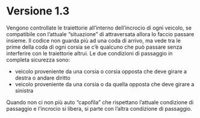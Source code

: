 # Versione 1.3

Vengono controllate le traiettorie all’interno dell’incrocio di ogni veicolo, se compatibile con l’attuale “situazione” 
di attraversata allora lo faccio passare insieme. Il codice non guarda più ad una coda di arrivo, ma vede tra le prime 
della coda di ogni corsia se c’è qualcuno che può passare senza interferire con le traiettorie altrui. 
Le due condizioni di passaggio in completa sicurezza sono:
- veicolo proveniente da una corsia o corsia opposta che deve girare a destra o andare diritto
- veicolo proveniente da una corsia o da quella opposta che deve girare a sinistra

Quando non ci non più auto “capofila” che rispettano l’attuale condizione di passaggio e l’incrocio si libera, si parte 
con l’altra condizione di passaggio.

